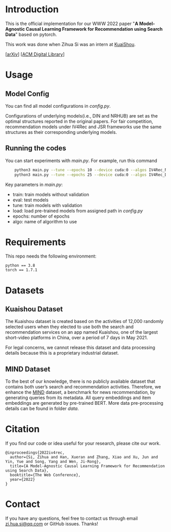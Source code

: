# Introduction
This is the official implementation for our WWW 2022 paper "**A Model-Agnostic Causal Learning Framework for Recommendation using Search Data**" based on pytorch. 

This work was done when Zihua Si was an intern at [KuaiShou](https://www.kwai.com). 

[[arXiv](https://arxiv.org/pdf/2202.04514.pdf)] [[ACM Digital Library](https://doi.org/10.1145/3485447.3511951)]

# Usage
## Model Config
You can find all model configurations in *config.py*. 
 

Configurations of underlying models(i.e., DIN and NRHUB) are set as the optimal structures reported in the original papers. For fair competition, recommendation models under IV4Rec and JSR frameworks use the same structures as their corresponding underlying models.  

## Running the codes
You can start experiments with *main.py*.
For example, run this command
```bash
    python3 main.py --tune --epochs 10 --device cuda:0 --algos IV4Rec_NRHUB
    python3 main.py --tune --epochs 25 --device cuda:0 --algos IV4Rec_DIN
```
Key parameters in *main.py*:
* train: train models without validation
* eval: test models
* tune: train models with validation
* load: load pre-trained models from assigned path in *config.py*
* epochs: number of epochs
* algo: name of algorithm to use

# Requirements
This repo needs the following environment:
```
python == 3.8
torch == 1.7.1
```


# Datasets
## Kuaishou Dataset
The Kuaishou dataset is created based on the activities of 12,000 randomly selected users when they elected to use both the search and recommendation services on an app named Kuaishou, one of the largest short-video platforms in China, over a period of 7 days in May 2021. 

For legal concerns, we cannot release this dataset and data processing details because this is a proprietary industrial dataset. 


## MIND Dataset
To the best of our knowledge, there is no publicly available dataset that contains both user’s search and recommendation activities. Therefore, we enhance the [MIND](https://msnews.github.io/) dataset, a benchmark for news recommendation, by generating queries from its metadata. All query embeddings and item embeddings are generated by pre-trained BERT. 
More data pre-processing details can be found in folder *data*.


 
# Citation
If you find our code or idea useful for your research, please cite our work.
```
@inproceedings{2022iv4rec,
  author={Si, Zihua and Han, Xueran and Zhang, Xiao and Xu, Jun and Yin, Yue and Song, Yang and Wen, Ji-Rong},
  title={A Model-Agnostic Causal Learning Framework for Recommendation using Search Data},
  booktitle={The Web Conference},
  year={2022}
}
```

# Contact
If you have any questions, feel free to contact us through email zi.hua.si@qq.com or GitHub issues. Thanks!